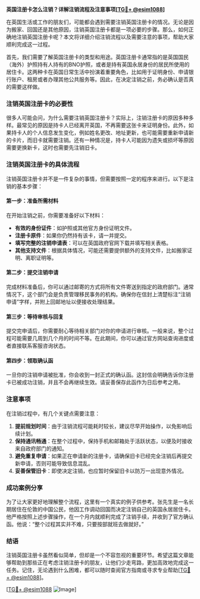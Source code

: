 **英国注册卡怎么注销？详解注销流程及注意事项[[TG💪+ @esim1088](https://t.me/s/esim1088)]**

在英国生活或工作的朋友们，可能都会遇到需要注销英国注册卡的情况。无论是因为搬家、回国还是其他原因，注销英国注册卡都是一项必要的步骤。那么，如何正确地注销英国注册卡呢？本文将详细介绍注销流程以及需要注意的事项，帮助大家顺利完成这一过程。

首先，我们需要了解英国注册卡的类型和用途。英国注册卡通常指的是英国国民（海外）护照持有人持有的BNO护照，或者是持有英国永居身份的居民所使用的居住卡。这两种卡在英国日常生活中扮演着重要角色，比如用于证明身份、申请银行账户、租房或者办理其他公共服务等。因此，在决定注销之前，务必确认是否真的需要这样做。

### 注销英国注册卡的必要性

很多人可能会问，为什么需要注销英国注册卡？实际上，注销注册卡的原因多种多样。最常见的原因是持卡人已经离开英国，不再需要这张卡来证明身份。此外，如果持卡人的个人信息发生变化，例如姓名更改、地址更新，也可能需要重新申请新的卡片，而旧卡就需要注销。还有一种情况是，持卡人可能因为遗失或损坏等原因需要更换新卡，这时也需要先注销旧卡。

### 注销英国注册卡的具体流程

注销英国注册卡并不是一件复杂的事情，但需要按照一定的程序来进行。以下是注销的基本步骤：

#### 第一步：准备所需材料

在开始注销之前，你需要准备好以下材料：
- **有效的身份证件**：如护照或其他官方身份证明文件。
- **注册卡原件**：如果你仍然持有该卡，请一并提交。
- **填写完整的注销申请表**：可以在英国政府官网下载并填写相关表格。
- **其他支持文件**：根据具体情况，可能还需要提供额外的支持文件，比如搬家证明、离职证明等。

#### 第二步：提交注销申请

完成材料准备后，你可以通过邮寄的方式将所有文件寄送到指定的政府部门。通常情况下，这个部门会是负责管理移民事务的机构。确保你在信封上清楚标注“注销申请”字样，并附上回邮地址以便接收处理结果。

#### 第三步：等待审核与回复

提交完申请后，你需要耐心等待相关部门对你的申请进行审核。一般来说，整个过程可能需要几周到几个月的时间不等。在此期间，你可以通过官方网站查询进度或者直接联系客服咨询状态。

#### 第四步：领取确认函

一旦你的注销申请被批准，你会收到一封正式的确认函。这封信会明确告诉你注册卡已被成功注销，并且不会再继续生效。请妥善保存此函作为日后参考之用。

### 注意事项

在注销过程中，有几个关键点需要注意：

1. **提前规划时间**：由于注销流程可能耗时较长，建议尽早开始操作，以免影响后续计划。
2. **保持通讯畅通**：在整个过程中，保持手机和邮箱处于活跃状态，以便及时接收来自政府部门的通知。
3. **避免重复申请**：如果正在申请新的注册卡，请确保旧卡已经完全注销后再提交新申请，否则可能导致信息混乱。
4. **妥善保管旧卡**：即使决定注销，也应暂时保留旧卡以防万一出现意外情况。

### 成功案例分享

为了让大家更好地理解整个流程，这里有一个真实的例子供参考。张先生是一名长期居住在伦敦的中国公民，他因工作调动回国而决定注销自己的英国永居居住卡。他严格按照上述步骤操作，在一个月内就顺利完成了注销手续，并收到了官方确认函。他说：“整个过程其实并不难，只要按部就班去做就好。”

### 结语

注销英国注册卡虽然看似简单，但却是一个不容忽视的重要环节。希望这篇文章能够帮助到那些正在考虑注销注册卡的朋友，让他们少走弯路，更加高效地完成这一任务。记住，无论遇到什么困难，都可以随时查阅官方指南或寻求专业帮助[[TG💪+ @esim1088](https://t.me/s/esim1088)]。

[[TG💪+ @esim1088](https://t.me/s/esim1088) ![Image](https://i.postimg.cc/4NQfJmqS/Snipaste-2025-05-13-00-14-12.png)]